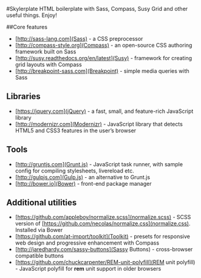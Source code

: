 #Skylerplate
HTML boilerplate with Sass, Compass, Susy Grid and other useful things. Enjoy!

##Core features

* [http://sass-lang.com](Sass) - a CSS preprocessor
* [http://compass-style.org](Compass) - an open-source CSS authoring framework built on Sass
* [http://susy.readthedocs.org/en/latest](Susy) - framework for creating grid layouts with Compass
* [http://breakpoint-sass.com](Breakpoint) - simple media queries with Sass

## Libraries
* [https://jquery.com](jQuery) - a fast, small, and feature-rich JavaScript library
* [http://modernizr.com](Modernizr) - JavaScript library that detects HTML5 and CSS3 features in the user’s browser

## Tools
* [http://gruntjs.com](Grunt.js) - JavaScript task runner, with sample config for compiling stylesheets, livereload etc.
* [http://gulpjs.com](Gulp.js) - an alternative to Grunt.js
* [http://bower.io](Bower) - front-end package manager

## Additional utilities
* [https://github.com/appleboy/normalize.scss](normalize.scss) - SCSS version of [https://github.com/necolas/normalize.css](normalize.css). Installed via Bower
* [https://github.com/at-import/toolkit](Toolkit) - presets for responsive web design and progressive enhancement with Compass
* [http://jaredhardy.com/sassy-buttons](Sassy Buttons) - cross-browser compatible buttons
* [https://github.com/chuckcarpenter/REM-unit-polyfill](REM unit polyfill) - JavaScript polyfill for **rem** unit support in older browsers
